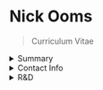 # Nick Ooms

> Curriculum Vitae

<details>
  <summary>Summary</Summary>
- [x] Senior
- [x] Full-Stack
- [x] JavaScript
- [x] TypeScript
- [x] React
- [x] Node.js
- [x] WebGL

  Started developing with Borland Turbo Pascal and later some x86 Assembly on a4.77Mhz IBM PC some 25 years ago.
  Executed my first XMLHttpRequest (Currently ) back in 1999 on IE5 and was immediately hooked on the freedom and dynamic nature of JavaScript .
  In the following years I developed a (now known as SPA or Single Page ApplicaржЮon) framework based on a self-developed XML dialect for defining fully funcржЮonal, resizeable pixel perfect copies of Windows 7 (Windows XP at first with all 3 color themes, followed by office 2003, and later adopted Vista and the Aero look).
  I simply love Javascript and have been using it on front & back-end ( Aptana Jaxer followed by Node.js ) for well over 15 years.

</details>
<details>
  <summary>Contact Info</summary>
  Markt 19, 2940 Hoevenen (Antwerp), Belgium
  (+32) 470 033 921
  oomsni@gmail.com
  twier.com/nickooms
  linkedin.com/in/oomsnick
  github.com/nickooms
</details>
<details>
  <summary>R&D</summary>
  <details>
    <summary>ITEA LASCOT</summary> 

Large Scale CollaboraржЮve Decision Support Technology

Crisis management R&D project for ITEA ( https://itea3.org ),

for which I created a CEP (Complex Event Processing} engine.
</details>
<details>
  <summary>IWT SERKET</summary>

SEcuRisaржЮon KEeps Threats

R&D project using computer vision based on CCTV camera video for IWT (InsржЮtuut voor

InnovaржЮe door Wetenschap en Technologie vlaanderen).

#### GENESIS FP7

European Commission FP7 ( https://ec.europa.eu/research/fp7 ) R&D Project, for

which I developed a semanржЮc modelling framework (Buddata Studio) that can generate

a geospaржЮal database ( MySQL & PostgreSQL ), WebService layer ( SOAP , REST WFS 1.1

- 2.0) and front-end SPA based on XSD schemas of INSPIRE

( https://inspire.ec.europa.eu ) standards.

### Languages

|Lamguage |Level|
|---|---|
|Dutch| Mother Tongue|
|English| Fluent|
|French |Intermediate|

### Education

|Institution|Location|Period|
|---|---|---|
|Computer Science |RUCA| Antwerp| 1996 - 1997|
|Computer Science |SIHA 3 Antwerp| 1994 -1996|
|Industrial Science |Gitok |Kalmthout|1992 - 1994|
|ASO |Sint Jan Berchmanscollege| Merksem |1989 - 1992|

### Skills

#### Development Languages

- JavaScript
  - [x] TypeSript
  - [x] ES3
  - [x] ES5
  - ES6, ES7, ES8

Python

C# : .NET Framework 1.0 - 4.6

VB : 6.0 - .NET Framework 2.0

C : C, C++

Java : Java SE 6, Java SE7

PASCAL : Borland Turbo Pascal

HTML: HTML4, HTML5, DOM, CANVAS

CSS : CSS, CSS3, Sass, SCSS

XML : XSD, XSLT, XQuery, DOM, SOAP

SQL: ANSI SQL 92 тАУ 2011

Assembly : x86, asm.js, WebAssembly

GL : OpenGL WebGL, GLSL

BPMN: BPMN 2.0, BPEL

Frameworks & Technologies

Apollo GraphQL

Docker

Apollo GraphQL

JQuery, JQuery UI, ExtJS, Bootstrap

AngularJS, Angular 2

React, Flux, Redux, React Router,

Databases

Neo4J, Structr

MongoDB, MongooseJS

MySQL, GEOSpaржЮal extensions

PostgreSQL PostGIS,

SQL Server, Oracle PLSQL

OperaржЮng Systems

Microso[ : MSDOS, Windows 3.10 тАУ Windows 10

UNIX based : Linux, Debian, Fedora, Deepin Linux, Ubuntu, Android

Apple : Mac OS X, iOS

Experience

Neanex [ 2018 - current ]

SlickSS [ 2017 ]

Freelance & Open Source Projects [ 2015 тАУ 2016 ]

4C / Cronos [ 1998 тАУ 2015 ]

Business SoluржЮons [ 1997 тАУ 1998 ]

Solvay NV [ 1997 ]

Projects

Robovision 3D labeller

WebGL

ThreeJS

Vue

Node.js

Neanex

WebGL

Node.js

Neo4J

Structr

React

Apollo GraphQL

SlickSS

Docker

CoffeScript

ExtJS

Freelance & Open Source

ReactJS

AngularJS

Javascript

Webpack

RollupJS

WebGL

WebAudio

AGIV

OpenLayers

Node.js

Javascript

CSS

HTML5

XML

JSON

Aptana Jaxer

Buddata Studio (JavaScript-based rich web client)

Buddata UI Framework (JavaScript codebase used by Buddata Studio)

Buddata OGC Web Feature Service 2.0

Enterprise Architect (Sparx)

ShapeChange 2.0

Buddata ebXML3.0 Registry Service

OGC CSW for ebRIM resolver-broker

Bizagi Process Modeler

MySQL

PostgreSQL / PostGIS

IржЮneris

C#

MS Visual Studio

XSLT

MS Word templates

SQLServer

Microso[ AX

Arcelor Mial LogisржЮcs

C#

XSLT

SQL Server

kZenLabs

Java

C#

Node.js

Javascript

HTML5

CSS

XML

JSON

Aptana Jaxer

Buddata Studio

PostgreSQL / PostGIS

MySQL

GENESIS FP7 тАУ 4CT/kZenLabs

Java

C#

Node.js

Javascript

CSS

HTML5

XML

JSON

Apatan Jaxer

Buddata Studio (JavaScript-based rich web client)

Buddata UI Framework (JavaScript codebase used by Buddata Studio)

Buddata OGC Web Feature Service 2.0

Buddata OGC Web Processing Service

Buddata OGC CSW for ebRIM resolver-broker

PostgreSQL/PostGIS

MySQL

